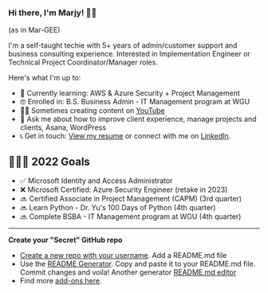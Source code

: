 ### Hi there, I'm Marjy! 👋🏾 

(as in Mar-GEE)

I'm a self-taught techie with 5+ years of admin/customer support and business consulting experience. Interested in Implementation Engineer or Technical Project Coordinator/Manager roles.  

Here's what I'm up to:

- 📖 Currently learning: AWS & Azure Security + Project Management
- 🤓 Enrolled in: B.S. Business Admin - IT Management program at WGU  
- ✍🏾 Sometimes creating content on [YouTube](https://www.youtube.com/channel/UCH45NDaOXaxnGw5RBBgYQOg) 
- 💬 Ask me about how to improve client experience, manage projects and clients, Asana, WordPress
- 📞 Get in touch: [View my resume](https://mguery.github.io/resume/) or connect with me on [LinkedIn](https://www.linkedin.com/in/msguery/).

## 👩🏾‍💻 2022 Goals
- ✅ Microsoft Identity and Access Administrator 
- ❌ Microsoft Certified: Azure Security Engineer (retake in 2023)
- 🔜 Certified Associate in Project Management (CAPM) (3rd quarter)
- 🔜 Learn Python - Dr. Yu's 100 Days of Python (4th quarter)
- 🔜 Complete BSBA - IT Management program at WGU (4th quarter)

---

**Create your "Secret" GitHub repo**
- [Create a new repo with your username](https://dev.to/puf17640/github-secret-add-a-readme-to-your-profile-25j1). Add a README.md file
- Use the [README Generator](https://rahuldkjain.github.io/gh-profile-readme-generator/). Copy and paste it to your README.md file. Commit changes and voila! Another generator [README.md editor](https://readme.so/editor)
- Find more [add-ons here](https://github.com/anuraghazra/github-readme-stats).

